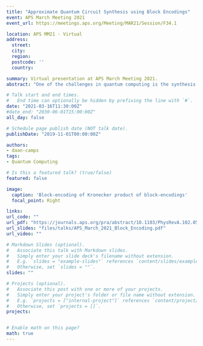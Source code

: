 ```yaml
---
title: "Approximate Quantum Circuit Synthesis using Block Encodings"
event: APS March Meeting 2021
event_url: https://meetings.aps.org/Meeting/MAR21/Session/F34.1

location: APS MM21 - Virtual
address:
  street: 
  city: 
  region: 
  postcode: ''
  country:

summary: Virtual presentation at APS March Meeting 2021.
abstract: "One of the challenges in quantum computing is the synthesis of unitary operators into quantum circuits with polylogarithmic gate complexity. Exact synthesis of generic unitaries requires an exponential number of gates in general. We propose a novel approximate quantum circuit synthesis technique by relaxing the unitary constraints and interchanging them for ancilla qubits via block encodings. This approach combines smaller block encodings, which are easier to synthesize, into quantum circuits for larger operators. Due to the use of block encodings, our technique is not limited to unitary operators and can be applied for the synthesis of arbitrary operators. We show that operators which can be approximated by a canonical polyadic expression with a polylogarithmic number of terms can be synthesized with polylogarithmic gate complexity with respect to the matrix dimension."

# Talk start and end times.
#   End time can optionally be hidden by prefixing the line with `#`.
date: "2021-03-16T11:30:00Z"
#date_end: "2030-06-01T15:00:00Z"
all_day: false

# Schedule page publish date (NOT talk date).
publishDate: "2019-11-01T00:00:00Z"

authors:
- daan-camps
tags:
- Quantum Computing

# Is this a featured talk? (true/false)
featured: false

image:
  caption: 'Block-encoding of Kronecker product of block-encodings'
  focal_point: Right

links:
url_code: ""
url_pdf: "https://journals.aps.org/pra/abstract/10.1103/PhysRevA.102.052411"
url_slides: "files/talks/APS_March_2021_Block_Encoding.pdf"
url_video: ""

# Markdown Slides (optional).
#   Associate this talk with Markdown slides.
#   Simply enter your slide deck's filename without extension.
#   E.g. `slides = "example-slides"` references `content/slides/example-slides.md`.
#   Otherwise, set `slides = ""`.
slides: ""

# Projects (optional).
#   Associate this post with one or more of your projects.
#   Simply enter your project's folder or file name without extension.
#   E.g. `projects = ["internal-project"]` references `content/project/deep-learning/index.md`.
#   Otherwise, set `projects = []`.
projects:


# Enable math on this page?
math: true
---
```

